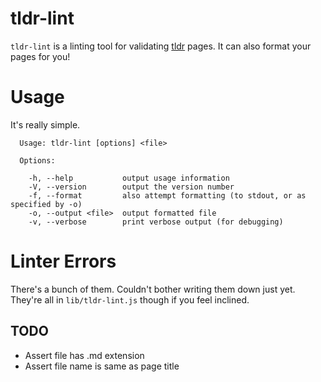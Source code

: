 # tldr-lint

`tldr-lint` is a linting tool for validating [tldr](https://github.com/tldr-pages/tldr) pages.
It can also format your pages for you!

# Usage
It's really simple.

```
  Usage: tldr-lint [options] <file>

  Options:

    -h, --help           output usage information
    -V, --version        output the version number
    -f, --format         also attempt formatting (to stdout, or as specified by -o)
    -o, --output <file>  output formatted file
    -v, --verbose        print verbose output (for debugging)
```


# Linter Errors
There's a bunch of them. Couldn't bother writing them down just yet.
They're all in `lib/tldr-lint.js` though if you feel inclined.

## TODO
- Assert file has .md extension
- Assert file name is same as page title
